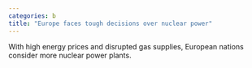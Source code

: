 ```yaml
---
categories: b
title: "Europe faces tough decisions over nuclear power"
---
```

With high energy prices and disrupted gas supplies, European nations consider more nuclear power plants.